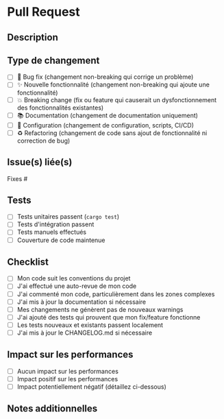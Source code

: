 # Pull Request

## Description
<!-- Décrivez les changements apportés dans cette PR -->

## Type de changement
<!-- Cochez la case appropriée -->
- [ ] 🐛 Bug fix (changement non-breaking qui corrige un problème)
- [ ] ✨ Nouvelle fonctionnalité (changement non-breaking qui ajoute une fonctionnalité)
- [ ] 💥 Breaking change (fix ou feature qui causerait un dysfonctionnement des fonctionnalités existantes)
- [ ] 📚 Documentation (changement de documentation uniquement)
- [ ] 🔧 Configuration (changement de configuration, scripts, CI/CD)
- [ ] ♻️ Refactoring (changement de code sans ajout de fonctionnalité ni correction de bug)

## Issue(s) liée(s)
<!-- Référencez l'issue GitHub associée -->
Fixes #<!-- numéro de l'issue -->

## Tests
<!-- Décrivez les tests effectués -->
- [ ] Tests unitaires passent (`cargo test`)
- [ ] Tests d'intégration passent
- [ ] Tests manuels effectués
- [ ] Couverture de code maintenue

## Checklist
<!-- Vérifiez que vous avez bien complété toutes les étapes -->
- [ ] Mon code suit les conventions du projet
- [ ] J'ai effectué une auto-revue de mon code
- [ ] J'ai commenté mon code, particulièrement dans les zones complexes
- [ ] J'ai mis à jour la documentation si nécessaire
- [ ] Mes changements ne génèrent pas de nouveaux warnings
- [ ] J'ai ajouté des tests qui prouvent que mon fix/feature fonctionne
- [ ] Les tests nouveaux et existants passent localement
- [ ] J'ai mis à jour le CHANGELOG.md si nécessaire

## Impact sur les performances
<!-- Indiquez si vos changements affectent les performances -->
- [ ] Aucun impact sur les performances
- [ ] Impact positif sur les performances
- [ ] Impact potentiellement négatif (détaillez ci-dessous)

## Notes additionnelles
<!-- Ajoutez toute information supplémentaire utile pour la revue -->